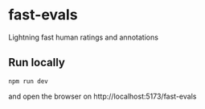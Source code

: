 # fast-evals
Lightning fast human ratings and annotations

## Run locally
```
npm run dev
```
and open the browser on http://localhost:5173/fast-evals
